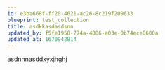 ```yaml
---
id: e3ba668f-ff20-4621-ac26-8c219f209633
blueprint: test_collection
title: asdkkasdasdsnn
updated_by: f5fe1958-774a-4886-a03e-0b74ece8600a
updated_at: 1670942814
---
```

asdnnnasddxyxjhghj